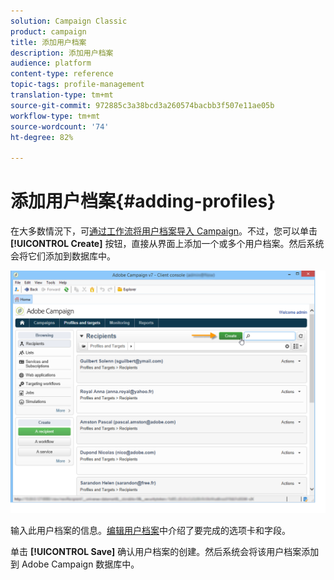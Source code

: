 ```yaml
---
solution: Campaign Classic
product: campaign
title: 添加用户档案
description: 添加用户档案
audience: platform
content-type: reference
topic-tags: profile-management
translation-type: tm+mt
source-git-commit: 972885c3a38bcd3a260574bacbb3f507e11ae05b
workflow-type: tm+mt
source-wordcount: '74'
ht-degree: 82%

---
```



# 添加用户档案{#adding-profiles}

在大多数情況下，可[通过工作流将用户档案导入 Campaign](../../workflow/using/importing-data.md)。不过，您可以单击 **[!UICONTROL Create]** 按钮，直接从界面上添加一个或多个用户档案。然后系统会将它们添加到数据库中。

![](assets/s_ncs_user_profile_add.png)

输入此用户档案的信息。[编辑用户档案](../../platform/using/editing-a-profile.md)中介绍了要完成的选项卡和字段。

单击 **[!UICONTROL Save]** 确认用户档案的创建。然后系统会将该用户档案添加到 Adobe Campaign 数据库中。
